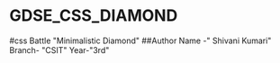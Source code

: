 # GDSE_CSS_DIAMOND
#css Battle
"Minimalistic Diamond"
##Author
Name -" Shivani Kumari"
Branch- "CSIT"
Year-"3rd"
